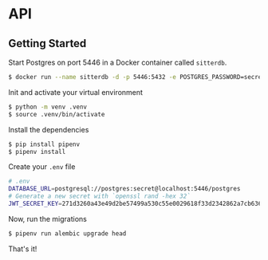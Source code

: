 # API

## Getting Started

Start Postgres on port 5446 in a Docker container called `sitterdb`.

```bash
$ docker run --name sitterdb -d -p 5446:5432 -e POSTGRES_PASSWORD=secret postgres
```

Init and activate your virtual environment

```bash
$ python -m venv .venv
$ source .venv/bin/activate
```

Install the dependencies

```bash
$ pip install pipenv
$ pipenv install
```

Create your `.env` file

```bash
# .env
DATABASE_URL=postgresql://postgres:secret@localhost:5446/postgres
# Generate a new secret with `openssl rand -hex 32`
JWT_SECRET_KEY=271d3260a43e49d2be57499a530c55e0029618f33d2342862a7cb636624e9db3
```

Now, run the migrations

```bash
$ pipenv run alembic upgrade head
```

That's it!
